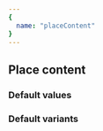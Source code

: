 ```yaml
---
{
  name: "placeContent"
}
---
```


## Place content

### Default values
<!-- defaults.values.start -->
<!-- defaults.values.end -->


### Default variants
<!-- defaults.variants.start -->
<!-- defaults.variants.end -->
